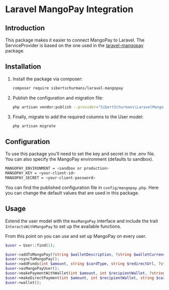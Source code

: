 # Laravel MangoPay Integration

## Introduction
This package makes it easier to connect MangoPay to Laravel. The ServiceProvider is based on the one used in the [laravel-mangopay](https://github.com/cviebrock/laravel-mangopay) package.


## Installation

1. Install the package via composer:

    ```sh
    composer require sibertschurmans/laravel-mangopay
    ```

2.  Publish the configuration and migration file:

    ```sh
    php artisan vendor:publish --provider="SibertSchurmans\LaravelMangoPay\MangoPayServiceProvider"
    ```

3.  Finally, migrate to add the required columns to the User model:

    ```sh
    php artisan migrate 
    ```


## Configuration

To use this package you'll need to set the key and secret in the .env file. You can also specify the MangoPay environment (defaults to sandbox).

```sh
MANGOPAY_ENVIRONMENT = <sandbox or production>
MANGOPAY_KEY = <your-client-id>
MANGOPAY_SECRET = <your-client-password>
```

You can find the published configuration file in `config/mangopay.php`. Here you can change the default values that are used in this package.

## Usage

Extend the user model with the `HasMangoPay` interface and include the trait `InteractsWithMangoPay` to set up the available functions.

From this point on you can use and set up MangoPay on every user.

```php
$user = User::find(1);

$user->addToMangoPay(?string $walletDescription, ?string $walletCurrency);
$user->syncToMangoPay();
$user->addFunds(int $amount, string $cardType, string $redirectUrl, ?string $currency, ?string $culture);
$user->asMangoPayUser();
$user->makePaymentWithWallet(int $amount, int $recipientWallet, ?string $currency);
$user->makeDirectPayment(int $amount, int $recipientWallet, string $cardType, string $redirectUrl, ?string $currency);
$user->wallet();
```

